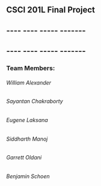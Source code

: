 ## CSCI 201L Final Project
## ---- ---- ----- -------
## ---- ---- ----- -------


### Team Members:
######  William Alexander
######  Sayantan Chakraborty
######  Eugene Laksana
######  Siddharth Manoj
######  Garrett Oldani
######  Benjamin Schoen
